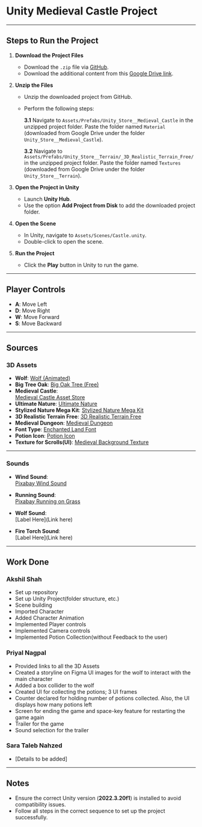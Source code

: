 # Unity Medieval Castle Project



---

## Steps to Run the Project

1. **Download the Project Files**
   - Download the `.zip` file via [GitHub](#).
   - Download the additional content from this [Google Drive link](https://drive.google.com/drive/folders/1jmZb0ZGZJF93OZ01oq7HcSfWZNkKScFs?usp=share_link).

2. **Unzip the Files**
   - Unzip the downloaded project from GitHub.
   - Perform the following steps:

     **3.1** Navigate to `Assets/Prefabs/Unity_Store__Medieval_Castle` in the unzipped project folder. Paste the folder named `Material` (downloaded from Google Drive under the folder `Unity_Store__Medieval_Castle`).

     **3.2** Navigate to `Assets/Prefabs/Unity_Store__Terrain/_3D_Realistic_Terrain_Free/` in the unzipped project folder. Paste the folder named `Textures` (downloaded from Google Drive under the folder `Unity_Store__Terrain`).

3. **Open the Project in Unity**
   - Launch **Unity Hub**.
   - Use the option **Add Project from Disk** to add the downloaded project folder.

4. **Open the Scene**
   - In Unity, navigate to `Assets/Scenes/Castle.unity`.
   - Double-click to open the scene.

5. **Run the Project**
   - Click the **Play** button in Unity to run the game.



---

## Player Controls

- **A**: Move Left  
- **D**: Move Right  
- **W**: Move Forward  
- **S**: Move Backward



---

## Sources

### 3D Assets
- **Wolf**: [Wolf (Animated)](https://assetstore.unity.com/packages/3d/characters/animals/wolf-animated-45505)
- **Big Tree Oak**: [Big Oak Tree (Free)](https://assetstore.unity.com/packages/3d/vegetation/big-oak-tree-free-279431)
- **Medieval Castle**:  
  [Medieval Castle Asset Store](https://assetstore.unity.com/packages/3d/environments/medieval-castle-227378)
- **Ultimate Nature**: [Ultimate Nature](https://quaternius.com/packs/ultimatenature.html)  
- **Stylized Nature Mega Kit**: [Stylized Nature Mega Kit](https://quaternius.com/packs/stylizednaturemegakit.html)
- **3D Realistic Terrain Free**: [3D Realistic Terrain Free](https://assetstore.unity.com/packages/3d/environments/landscapes/3d-realistic-terrain-free-182593?srsltid=AfmBOorXdL1U0pZacoEdbERvZdMXo6mPSyhL3au1YN2Ic8rPfpYjHlla)
- **Medieval Dungeon**: [Medieval Dungeon](https://quaternius.com/packs/medievaldungeon.html)
- **Font Type**: [Enchanted Land Font](https://www.dafont.com/enchanted-land-ds.font)
- **Potion Icon**: [Potion Icon](https://www.flaticon.com/free-icon/potion_8595942?term=potion&page=1&position=11&origin=search&related_id=8595942)
- **Texture for Scrolls(UI)**: [Medieval Background Texture](https://www.vecteezy.com/photo/4249691-grunge-texture-wall-abstract-vintage-background-paper-texture)



---

### Sounds
- **Wind Sound**:  
  [Pixabay Wind Sound](https://pixabay.com/sound-effects//?utm_source=link-attribution&utm_medium=referral&utm_campaign=music&utm_content=18030)

- **Running Sound**:  
  [Pixabay Running on Grass](https://pixabay.com/sound-effects/running-on-grass-26845/)

- **Wolf Sound**:  
  [Label Here](Link here)

- **Fire Torch Sound**:  
  [Label Here](Link here)


---



## Work Done

### Akshil Shah
- Set up repository
- Set up Unity Project(folder structure, etc.)
- Scene building
- Imported Character
- Added Character Animation
- Implemented Player controls
- Implemented Camera controls
- Implemented Potion Collection(without Feedback to the user)

### Priyal Nagpal
- Provided links to all the 3D Assets
- ⁠Created a storyline on Figma UI images for the wolf to interact with the main character
- Added a box collider to the wolf 
- Created UI for collecting the potions; 3 UI frames
- Counter declared for holding number of potions collected. Also, the UI displays how many potions left
- Screen for ending the game and space-key feature for restarting the game again
- Trailer for the game
- ⁠Sound selection for the trailer

### Sara Taleb Nahzed
- [Details to be added]



---

## Notes
- Ensure the correct Unity version (**2022.3.20f1**) is installed to avoid compatibility issues.
- Follow all steps in the correct sequence to set up the project successfully.

